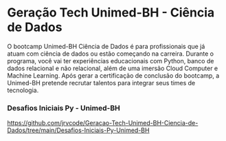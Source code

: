# Geração Tech Unimed-BH - Ciência de Dados
O bootcamp Unimed-BH Ciência de Dados é para profissionais que já atuam com ciência de dados ou estão começando na carreira. Durante o programa, você vai ter experiências educacionais com Python, banco de dados relacional e não relacional, além de uma imersão Cloud Computer e Machine Learning. Após gerar a certificação de conclusão do bootcamp, a Unimed-BH pretende recrutar talentos para integrar seus times de tecnologia.

### Desafios Iniciais Py - Unimed-BH
https://github.com/jrvcode/Geracao-Tech-Unimed-BH-Ciencia-de-Dados/tree/main/Desafios-Iniciais-Py-Unimed-BH